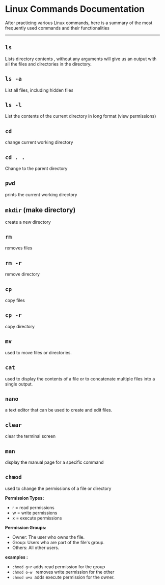 # Linux Commands Documentation
After practicing various Linux commands, here is a summary of the most frequently used commands and their functionalities

---


## `ls` 
Lists directory contents , without any arguments will give us an output with all the files and directories in the directory.

## `ls -a`
List all files, including hidden files

## `ls -l`
List the contents of the current directory in long format (view permissions)

## `cd`
change current working directory 

## `cd . .`
Change to the parent directory

## `pwd` 
prints the current working directory

## `mkdir` (make directory)
create a new directory

## `rm` 
removes files 

## `rm -r`
remove directory

## `cp` 
copy files

## `cp -r`
copy directory

## `mv` 
used to move files or directories.

## `cat` 
used to display the contents of a file or to concatenate multiple files into a single output.

## `nano`
a text editor that can be used to create and edit files.

## `clear`
clear the terminal screen

## `man` 
 display the manual page for a specific command

## `chmod`
used to change the permissions of a file or directory

**Permission Types:**
- r = read permissions
- w = write permissions
- x = execute permissions

**Permission Groups:**
- Owner: The user who owns the file.
- Group: Users who are part of the file's group.
- Others: All other users.

**examples :**
- `chmod g+r` adds read permission for the group
- `chmod o-w ` removes write permission for the other
- `chmod u+x `adds execute permission for the owner.




